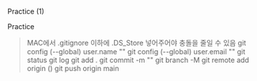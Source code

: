 Practice (1)


Practice 
> MAC에서 .gitignore 이하에 .DS_Store 넣어주어야 충돌을 줄일 수 있음
git config (--global) user.name ""
git config (--global) user.email ""
git status
git log
git add .
git commit -m ""
git branch -M 
git remote add origin ()
git push origin main 